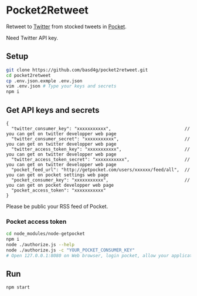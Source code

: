 # Pocket2Retweet

Retweet to [Twitter](https://twitter.com) from stocked tweets in [Pocket](https://getpocket.com/).

Need Twitter API key.

## Setup

```sh
git clone https://github.com/basd4g/pocket2retweet.git
cd pocket2retweet
cp .env.json.exmple .env.json
vim .env.json # Type your keys and secrets
npm i
```

## Get API keys and secrets

```.env.json.example
{
  "twitter_consumer_key": "xxxxxxxxxxx",                            // you can get on twitter developper web page
  "twitter_consumer_secret": "xxxxxxxxxxx",                         // you can get on twitter developper web page
  "twitter_access_token_key": "xxxxxxxxxxx",                        // you can get on twitter developper web page
  "twitter_access_token_secret": "xxxxxxxxxxx",                     // you can get on twitter developper web page
  "pocket_feed_url": "http://getpocket.com/users/xxxxxx/feed/all",  // you can get on pocket settings web page
  "pocket_consumer_key": "xxxxxxxxxxx",                             // you can get on pocket developper web page
  "pocket_access_token": "xxxxxxxxxxx"
}
```

Please be public your RSS feed of Pocket.


### Pocket access token

```sh
cd node_modules/node-getpocket
npm i
node ./authorize.js --help
node ./authorize.js -c "YOUR_POCKET_CONSUMER_KEY"
# Open 127.0.0.1:8080 on Web browser, login pocket, allow your application, and memo your access token.
```

## Run

```sh
npm start
```
